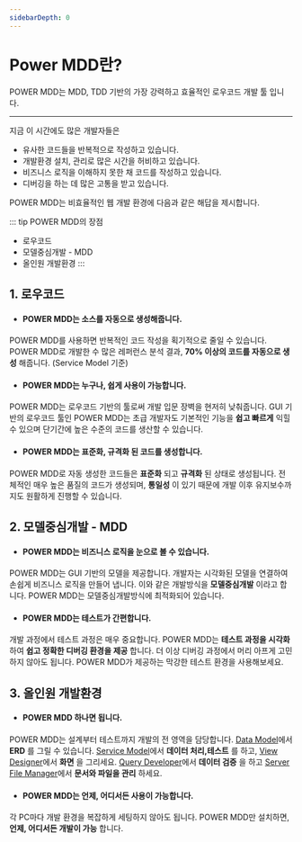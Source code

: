 ```yaml
---
sidebarDepth: 0
---
```

# Power MDD란?

POWER MDD는 MDD, TDD 기반의 가장 강력하고 효율적인 로우코드 개발 툴 입니다.

---

지금 이 시간에도 많은 개발자들은

- 유사한 코드들을 반복적으로 작성하고 있습니다.
- 개발환경 설치, 관리로 많은 시간을 허비하고 있습니다. 
- 비즈니스 로직을 이해하지 못한 채 코드를 작성하고 있습니다.     
- 디버깅을 하는 데 많은 고통을 받고 있습니다.    
   
POWER MDD는 비효율적인 웹 개발 환경에 다음과 같은 해답을 제시합니다.   

::: tip POWER MDD의 장점
- 로우코드
- 모델중심개발 - MDD 
- 올인원 개발환경 
:::

## 1. 로우코드

- #### POWER MDD는 소스를 자동으로 생성해줍니다. 

POWER MDD를 사용하면 반복적인 코드 작성을 획기적으로 줄일 수 있습니다.
POWER MDD로 개발한 수 많은 레퍼런스 분석 결과, __70% 이상의 코드를 자동으로 생성__ 해줍니다. (Service Model 기준)

- #### POWER MDD는 누구나, 쉽게 사용이 가능합니다.

POWER MDD는 로우코드 기반의 툴로써 개발 입문 장벽을 현저히 낮춰줍니다.
GUI 기반의 로우코드 툴인 POWER MDD는 초급 개발자도 기본적인 기능을 __쉽고 빠르게__ 익힐 수 있으며 단기간에 높은 수준의 코드를 생산할 수 있습니다.

- #### POWER MDD는 표준화, 규격화 된 코드를 생성합니다.

POWER MDD로 자동 생성한 코드들은 __표준화__ 되고 __규격화__ 된 상태로 생성됩니다.
전체적인 매우 높은 품질의 코드가 생성되며, __통일성__ 이 있기 때문에 개발 이후 유지보수까지도 원활하게 진행할 수 있습니다.

## 2. 모델중심개발 - MDD

- #### POWER MDD는 비즈니스 로직을 눈으로 볼 수 있습니다.

POWER MDD는 GUI 기반의 모델을 제공합니다.
개발자는 시각화된 모델을 연결하여 손쉽게 비즈니스 로직을 만들어 냅니다.
이와 같은 개발방식을 __모델중심개발__ 이라고 합니다. POWER MDD는 모델중심개발방식에 최적화되어 있습니다.

- #### POWER MDD는 테스트가 간편합니다.

개발 과정에서 테스트 과정은 매우 중요합니다. POWER MDD는 __테스트 과정을 시각화__ 하여 __쉽고 정확한 디버깅 환경을 제공__ 합니다. 
더 이상 디버깅 과정에서 머리 아프게 고민하지 않아도 됩니다. POWER MDD가 제공하는 막강한 테스트 환경을 사용해보세요.

## 3. 올인원 개발환경

- #### POWER MDD 하나면 됩니다.

POWER MDD는 설계부터 테스트까지 개발의 전 영역을 담당합니다. [Data Model](/documentation/documentation/data-model)에서 __ERD__ 를 그릴 수 있습니다. [Service Model](/documentation/documentation/service-model)에서 __데이터 처리,테스트__ 를 하고, [View Designer](/documentation/documentation/view-designer)에서 __화면__ 을 그리세요. [Query Developer](/documentation/documentation/query-developer)에서 __데이터 검증__ 을 하고 [Server File Manager](/documentation/documentation/server-file-manager)에서 __문서와 파일을 관리__ 하세요.

- #### POWER MDD는 언제, 어디서든 사용이 가능합니다.

각 PC마다 개발 환경을 복잡하게 세팅하지 않아도 됩니다. POWER MDD만 설치하면, __언제, 어디서든 개발이 가능__ 합니다. 